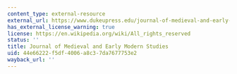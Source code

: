 ```yaml
---
content_type: external-resource
external_url: https://www.dukeupress.edu/journal-of-medieval-and-early-modern-studies
has_external_license_warning: true
license: https://en.wikipedia.org/wiki/All_rights_reserved
status: ''
title: Journal of Medieval and Early Modern Studies
uid: 44e66222-f5df-4006-a8c3-7da7677753e2
wayback_url: ''
---
```

